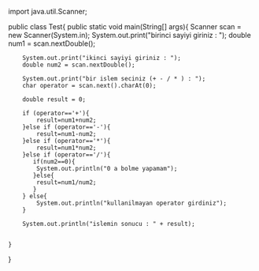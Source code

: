 import java.util.Scanner;

public class Test{
    public static void main(String[] args){
        Scanner scan = new Scanner(System.in);
        System.out.print("birinci sayiyi giriniz : ");
        double num1 = scan.nextDouble(); 

        System.out.print("ikinci sayiyi giriniz : ");
        double num2 = scan.nextDouble(); 

        System.out.print("bir islem seciniz (+ - / * ) : ");
        char operator = scan.next().charAt(0);

        double result = 0;

        if (operator=='+'){
            result=num1+num2;
        }else if (operator=='-'){
            result=num1-num2;
        }else if (operator=='*'){
            result=num1*num2;
        }else if (operator=='/'){
           if(num2==0){
            System.out.println("0 a bolme yapamam");
           }else{
            result=num1/num2;
           }
        } else{
            System.out.println("kullanilmayan operator girdiniz");
        }
           
        System.out.println("islemin sonucu : " + result);
           

    }
}
